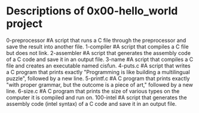 # Descriptions of 0x00-hello_world project

0-preprocessor #A script that runs a C file through the preprocessor and save the result into another file.
1-compiler #A script that compiles a C file but does not link.
2-assembler #A script that generates the assembly code of a C code and save it in an output file.
3-name #A script that compiles a C file and creates an executable named cisfun.
4-puts.c #A script that writes a C program that prints exactly "Programming is like building a multilingual puzzle", followed by a new line.
5-printf.c #A C program that prints exactly "with proper grammar, but the outcome is a piece of art," followed by a new line.
6-size.c #A C program that prints the size of various types on the computer it is compiled and run on.
100-intel #A script that generates the assembly code (intel syntax) of a C code and save it in an output file.

